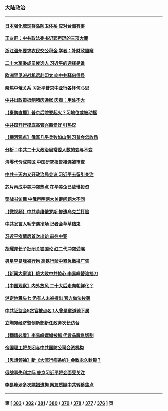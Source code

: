 ### 大陆政治
---
#### [日本强化琉球群岛防卫体系 应对台海有事](../../pages/ncid277/n13823710.md) 
#### [王友群：中共政法委书记郭声琨的三项大罪](../../pages/ncid277/n13823608.md) 
#### [浙江温州要求农民交公积金 学者：补财政窟窿](../../pages/ncid277/n13823668.md) 
#### [二十大军委成员候选人 习近平的选择是谁](../../pages/ncid277/n13823536.md) 
#### [欧洲罕见派战机远赴印太 向中共释何信号](../../pages/ncid277/n13823532.md) 
#### [聚焦中俄关系 习近平普京中亚行各怀何心思](../../pages/ncid277/n13823571.md) 
#### [中共出政策抵制猪肉通胀 肉商：用处不大](../../pages/ncid277/n13823583.md) 
#### [【秦鹏直播】普京后院要起火？习地位或被动摇](../../pages/ncid277/n13823594.md) 
#### [中共国开行摸底高管兴趣爱好 引热议](../../pages/ncid277/n13822898.md) 
#### [【横河观点】俄军几乎兵败如山倒 习普会怎收场](../../pages/ncid277/n13823556.md) 
#### [分析：中共二十大政治局常委人数的变与不变](../../pages/ncid277/n13823553.md) 
#### [清零代价成禁区 中国研究报告接连被审查](../../pages/ncid277/n13823436.md) 
#### [中共十天内又开政治局会议 习近平去留引关注](../../pages/ncid277/n13823450.md) 
#### [芯片再成中美冲突热点 在华美企已放慢投资](../../pages/ncid277/n13823433.md) 
#### [栗战书访俄 中俄声明两大关键问题大不同](../../pages/ncid277/n13823387.md) 
#### [【微视频】中共恭维俄罗斯 惨遭乌克兰打脸](../../pages/ncid277/n13823347.md) 
#### [中共发言人毛宁遇冷场 记者会草草结束](../../pages/ncid277/n13822999.md) 
#### [习近平疫情后首次出访 前往中亚](../../pages/ncid277/n13823221.md) 
#### [胡耀邦长子批闭关锁国论 红二代冲突受瞩](../../pages/ncid277/n13823279.md) 
#### [男星李易峰被行拘 高铁行驶中紧急撤换广告](../../pages/ncid277/n13823246.md) 
#### [【新闻大家谈】俄大败中共惊心 李易峰替谁挡刀](../../pages/ncid277/n13823281.md) 
#### [【中国观察】内外放风 二十大后走向朝鲜化？](../../pages/ncid277/n13823116.md) 
#### [泸定地震头七 仍有人未被搜出 官方做法挨轰](../../pages/ncid277/n13822968.md) 
#### [中共证监会5贪官被点名 1人曾是童道驰下属](../../pages/ncid277/n13822998.md) 
#### [立陶宛经济暨创新部新任政务次长访台](../../pages/ncid277/n13822929.md) 
#### [【翻墙必看】李易峰嫖娼被抓 代言品牌急切割](../../pages/ncid277/n13822902.md) 
#### [帝国理工将关闭与中共国防公司合资机构](../../pages/ncid277/n13822785.md) 
#### [【思想领袖】新《大流行病条约》会致永久封锁？](../../pages/ncid277/n13810045.md) 
#### [俄战事失利之际 普京习近平将会面受关注](../../pages/ncid277/n13822745.md) 
#### [李易峰涉多次嫖娼遭拘 网友质疑中共转移焦点](../../pages/ncid277/n13822672.md) 

---
#### 第 [ [383](./383.md) / [382](./382.md) / [381](./381.md) / [380](./380.md) / [379](./379.md) / [378](./378.md) / [377](./377.md) / [376](./376.md) ] 页

